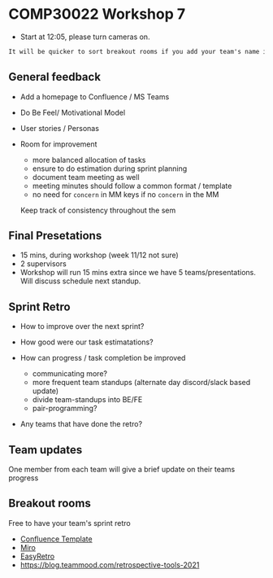# COMP30022 Workshop 7

- Start at 12:05, please turn cameras on.

```txt
It will be quicker to sort breakout rooms if you add your team's name infront of your zoom name.
```

## General feedback

- Add a homepage to Confluence / MS Teams
- Do Be Feel/ Motivational Model
- User stories / Personas
- Room for improvement
  - more balanced allocation of tasks
  - ensure to do estimation during sprint planning
  - document team meeting as well
  - meeting minutes should follow a common format / template
  - no need for `concern` in MM keys if no `concern` in the MM
  
  Keep track of consistency throughout the sem

## Final Presetations

- 15 mins, during workshop (week 11/12 not sure)
- 2 supervisors
- Workshop will run 15 mins extra since we have 5 teams/presentations. Will discuss schedule next standup.

## Sprint Retro

- How to improve over the next sprint?
- How good were our task estimatations?
- How can progress / task completion be improved
  - communicating more?
  - more frequent team standups (alternate day discord/slack based update)
  - divide team-standups into BE/FE
  - pair-programming?

- Any teams that have done the retro?

## Team updates

One member from each team will give a brief update on their teams progress

## Breakout rooms

Free to have your team's sprint retro

- [Confluence Template](https://www.atlassian.com/software/confluence/templates/retrospective)
- [Miro](https://miro.com/templates/retrospective-tool/)
- [EasyRetro](https://easyretro.io/)
- <https://blog.teammood.com/retrospective-tools-2021>

